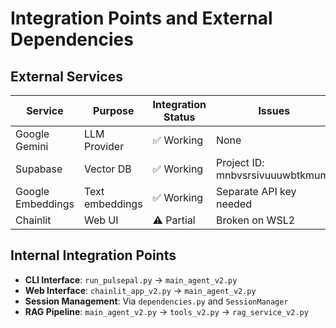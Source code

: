 # Integration Points and External Dependencies

## External Services

| Service        | Purpose            | Integration Status | Issues                    |
| -------------- | ------------------ | ------------------ | ------------------------- |
| Google Gemini  | LLM Provider       | ✅ Working         | None                      |
| Supabase       | Vector DB          | ✅ Working         | Project ID: mnbvsrsivuuuwbtkmumt |
| Google Embeddings | Text embeddings | ✅ Working         | Separate API key needed   |
| Chainlit       | Web UI             | ⚠️ Partial         | Broken on WSL2            |

## Internal Integration Points

- **CLI Interface**: `run_pulsepal.py` → `main_agent_v2.py`
- **Web Interface**: `chainlit_app_v2.py` → `main_agent_v2.py`
- **Session Management**: Via `dependencies.py` and `SessionManager`
- **RAG Pipeline**: `main_agent_v2.py` → `tools_v2.py` → `rag_service_v2.py`
